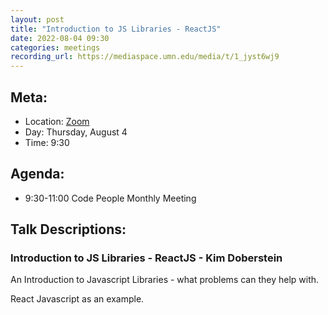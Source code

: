 ```yaml
---
layout: post
title: "Introduction to JS Libraries - ReactJS"
date: 2022-08-04 09:30
categories: meetings
recording_url: https://mediaspace.umn.edu/media/t/1_jyst6wj9
---
```


## Meta:

- Location: [Zoom](https://z.umn.edu/cpmstream)
- Day: Thursday, August 4
- Time: 9:30

## Agenda:

- 9:30-11:00 Code People Monthly Meeting

## Talk Descriptions:

### Introduction to JS Libraries - ReactJS - Kim Doberstein

An Introduction to Javascript Libraries - what problems can they help with.

React Javascript as an example.
